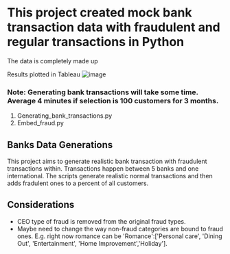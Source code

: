 # This project created mock bank transaction data with fraudulent and regular transactions in Python

The data is completely made up

Results plotted in Tableau
![image](https://github.com/ralitsa-k/Mock-bank-transactions-and-fraud/assets/44056292/50e26d5c-ddd9-45dc-8bab-b568e808d56d)

### Note: Generating bank transactions will take some time. Average 4 minutes if selection is 100 customers for 3 months. 

1) Generating_bank_transactions.py
2) Embed_fraud.py

## Banks Data Generations

This project aims to generate realistic bank transaction with fraudulent transactions within. 
Transactions happen between 5 banks and one international. 
The scripts generate realistic normal transactions and then adds fradulent ones to a percent of all customers. 

## Considerations 

- CEO type of fraud is removed from the original fraud types. 
- Maybe need to change the way non-fraud categories are bound to fraud ones. E.g. right now romance can be 'Romance':['Personal care', 'Dining Out', 'Entertainment', 'Home Improvement','Holiday'].
